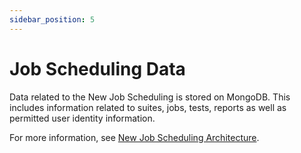 ```yaml
---
sidebar_position: 5
---
```


# Job Scheduling Data

Data related to the New Job Scheduling is stored on MongoDB. This includes information related to suites, jobs, tests, reports as well as permitted user identity information.

For more information, see [New Job Scheduling Architecture](../install-configure/cloudshell-suite/new-jss-install-config/new-jss-architecture.md).